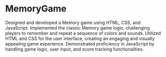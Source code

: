 # MemoryGame

Designed and developed a Memory game using HTML, CSS, and JavaScript.
Implemented the classic Memory game logic, challenging players to remember and repeat a sequence of colors and sounds.
Utilized HTML and CSS for the user interface, creating an engaging and visually appealing game experience.
Demonstrated proficiency in JavaScript by handling game logic, user input, and score tracking functionalities.
